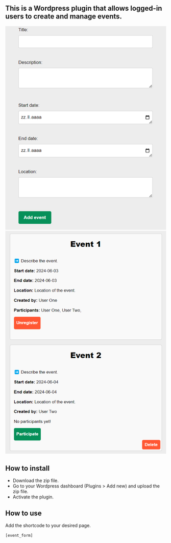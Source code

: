 ## This is a Wordpress plugin that allows logged-in users to create and manage events.

![alt text](https://github.com/Claudiu-Meiu/Simple-Event-Manager/blob/main/img/event-form.png?raw=true) ![alt text](https://github.com/Claudiu-Meiu/Simple-Event-Manager/blob/main/img/events.png?raw=true)

## How to install

- Download the zip file.
- Go to your Wordpress dashboard (Plugins > Add new) and upload the zip file.
- Activate the plugin.

## How to use

Add the shortcode to your desired page.
```
[event_form]
```
